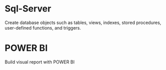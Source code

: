 # Sql-Server
Create database objects such as tables, views, indexes, stored procedures, user-defined functions, and triggers.


# POWER BI
Build visual report with POWER BI

